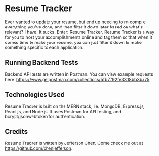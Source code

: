 # Resume Tracker

Ever wanted to update your resume, but end up needing to re-compile everything
you've done, and then filter it down later based on what's relevant? I have.
It sucks. Enter: Resume Tracker. Resume Tracker is a way for you to host your
accomplishments online and tag them so that when it comes time to make your
resume, you can just filter it down to make something specific to each
application.

## Running Backend Tests

Backend API tests are written in Postman. You can view example requests here:
https://www.getpostman.com/collections/5fb7792fe33d8bb3ba75

## Technologies Used

Resume Tracker is built on the MERN stack, i.e. MongoDB, Express.js, React.js,
and Node.js. It uses Postman for API testing, and bcrypt/jsonwebtoken for
authentication.

## Credits

Resume Tracker is written by Jefferson Chen. Come check me out at
https://github.com/chenjefferson.
